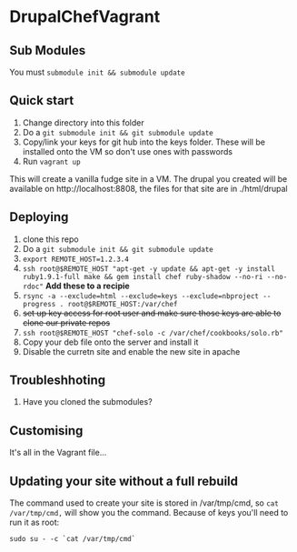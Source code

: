 DrupalChefVagrant
=================

## Sub Modules

You must ```submodule init && submodule update```

## Quick start

 1. Change directory into this folder
 1. Do a ```git submodule init && git submodule update```
 1. Copy/link your keys for git hub into the keys folder.  These will be installed onto the VM so don't use ones with passwords
 1. Run ```vagrant up```

This will create a vanilla fudge site in a VM. The drupal you created will be available on http://localhost:8808, the files for that site are in ./html/drupal

## Deploying

 1. clone this repo
 1. Do a ```git submodule init && git submodule update```
 1. ```export REMOTE_HOST=1.2.3.4```
 1. ```ssh root@$REMOTE_HOST "apt-get -y update && apt-get -y install ruby1.9.1-full make && gem install chef ruby-shadow --no-ri --no-rdoc"``` **Add these to a recipie**
 1. ```rsync -a --exclude=html --exclude=keys --exclude=nbproject --progress . root@$REMOTE_HOST:/var/chef```
 1. <del>set up key access for root user and make sure those keys are able to clone our private repos</del>
 1. ```ssh root@$REMOTE_HOST "chef-solo -c /var/chef/cookbooks/solo.rb"```
 1. Copy your deb file onto the server and install it
 1. Disable the curretn site and enable the new site in apache

## Troubleshhoting

 1. Have you cloned the submodules?

## Customising

It's all in the Vagrant file...

## Updating your site without a full rebuild

The command used to create your site is stored in /var/tmp/cmd, so ```cat /var/tmp/cmd,``` will show you the command.  Because of keys you'll need to run it as root:

    sudo su - -c `cat /var/tmp/cmd`

